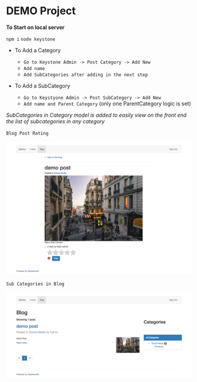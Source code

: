 # DEMO Project

**To Start on local server**

`npm i`
`node keystone`

- To Add a Category 

  - `Go to Keystone Admin -> Post Category -> Add New`
  - `Add name`
  - `Add SubCategories after adding in the next step`

- To Add a SubCategory
  - `Go to Keystyone Admin -> Post SubCategory -> Add New`
  - `Add name and Parent Category` (only one ParentCategory logic is set)

*SubCategories in Category model is added to easily view on the front end the list of subcategories in any category*


`Blog Post Rating`

![Blog Post Rating](./rating_blog_post.png)

`Sub Categories in Blog`

![Sub Categories in Blog](./subcategory_blog.png)

